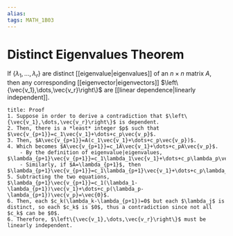 ```yaml
---
alias:
tags: MATH_1B03
---
```

# Distinct Eigenvalues Theorem

If $\left\{\lambda_1,\dots,\lambda_r\right\}$ are distinct [[eigenvalue|eigenvalues]] of an $n\times n$ matrix $A$, then any corresponding [[eigenvector|eigenvectors]] $\left\{\vec{v_1},\dots,\vec{v_r}\right\}$ are [[linear dependence|linearly independent]].

```ad-abstract
title: Proof
1. Suppose in order to derive a contradiction that $\left\{\vec{v_1},\dots,\vec{v_r}\right\}$ is dependent. 
2. Then, there is a *least* integer $p$ such that $\vec{v_{p+1}}=c_1\vec{v_1}+\dots+c_p\vec{v_p}$. 
3. Then, $A\vec{v_{p+1}}=A(c_1\vec{v_1}+\dots+c_p\vec{v_p})$.
4. Which becomes $A\vec{v_{p+1}}=c_1A\vec{v_1}+\dots+c_pA\vec{v_p}$.
	- By the definition of eigenvalue|eigenvalues, $\lambda_{p+1}\vec{v_{p+1}}=c_1\lambda_1\vec{v_1}+\dots+c_p\lambda_p\vec{v_p}$.
	- Similarly, if $A=\lambda_{p+1}$, then $\lambda_{p+1}\vec{v_{p+1}}=c_1\lambda_{p+1}\vec{v_1}+\dots+c_p\lambda_{p+1}\vec{v_p}$.
5. Subtracting the two equations, $\lambda_{p+1}\vec{v_{p+1}}=c_1(\lambda_1-\lambda_{p+1})\vec{v_1}+\dots+c_p(\lambda_p-\lambda_{p+1})\vec{v_p}=\vec{0}$.
6. Then, each $c_k(\lambda_k-\lambda_{p+1})=0$ but each $\lambda_j$ is distinct, so each $c_k$ is $0$, thus a contradiction since not all $c_k$ can be $0$.  
6. Therefore, $\left\{\vec{v_1},\dots,\vec{v_r}\right\}$ must be linearly independent. 
```

